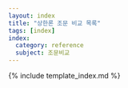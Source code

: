 ```yaml
---
layout: index
title: "상한론 조문 비교 목록"
tags: [index]
index:
  category: reference
  subject: 조문비교
---
```



{% include template_index.md %}
